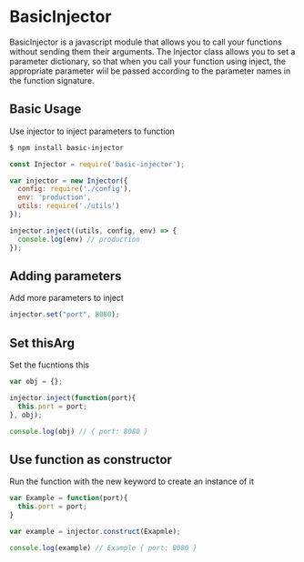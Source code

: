 # BasicInjector
BasicInjector is a javascript module that allows you to call your functions without sending them their arguments.
The Injector class allows you to set a parameter dictionary, so that when you call your function using inject, the appropriate parameter wiil be passed according to the parameter names in the function signature.

## Basic Usage
Use injector to inject parameters to function

```bash
$ npm install basic-injector
```

```js
const Injector = require('basic-injector');

var injector = new Injector({
  config: require('./config'),
  env: 'production',
  utils: require('./utils')
});

injector.inject((utils, config, env) => {
  console.log(env) // production
});
```

## Adding parameters
Add more parameters to inject

```js
injector.set("port", 8080);
```

## Set thisArg
Set the fucntions this

```js
var obj = {};

injector.inject(function(port){
  this.port = port;
}, obj);

console.log(obj) // { port: 8080 }
```

## Use function as constructor
Run the function with the new keyword to create an instance of it

```js
var Example = function(port){
  this.port = port;
}

var example = injector.construct(Exapmle);

console.log(example) // Example { port: 8080 }
```
